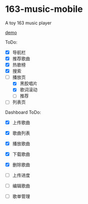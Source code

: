 # 163-music-mobile
A toy 163 music player

[demo](https://hoofoo-whu.github.io/163-music-mobile/src)

ToDo:
- [x] 导航栏
- [x] 推荐歌曲
- [x] 热歌榜
- [x] 搜索
- [ ] 播放页
  - [x] 黑胶唱片
  - [x] 歌词滚动
  - [ ] 推荐
- [ ] 列表页

Dashboard ToDo:
- [x] 上传歌曲
- [x] 歌曲列表
- [x] 播放歌曲
- [x] 下载歌曲
- [x] 删除歌曲
- [ ] 上传进度
- [ ] 编辑歌曲
- [ ] 歌单管理



